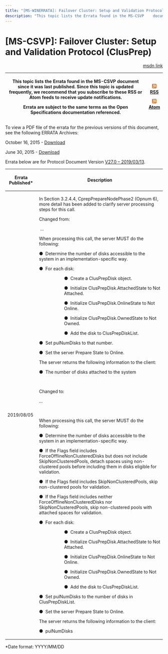 ```yaml
---
title: "[MS-WINERRATA]: Failover Cluster: Setup and Validation Protocol (ClusPrep)"
description: "This topic lists the Errata found in the MS-CSVP    document since it was last published. Since this topic is updated    frequently, we recommend"
---
```


# [MS-CSVP]: Failover Cluster: Setup and Validation Protocol (ClusPrep)

<p align="right"><a href="https://msdn.microsoft.com/en-us/library/3a5aadd1-330f-46f6-af5f-a79fa711c3ae">msdn link</a></p>
<p> </p>

<table>
 <thead>
  <tr>
   <th>
   <p>This topic lists the Errata found in the MS-CSVP
   document since it was last published. Since this topic is updated
   frequently, we recommend that you subscribe to these RSS or Atom feeds to
   receive update notifications.</p>
   <p>Errata are subject to the same terms as the
   Open Specifications documentation referenced.</p>
   </th>
   <th>
   <p><img id="Picture 127" src="ms-winerrata_files/image001.png"><a href="http://blogs.msdn.com/b/protocol_content_errata/rss.aspx">RSS</a> </p>
   <p><img id="Picture 126" src="ms-winerrata_files/image001.png"><a href="http://blogs.msdn.com/b/protocol_content_errata/atom.aspx">Atom</a> </p>
   </th>
  </tr>
 </thead>
</table>

<p>To view a PDF file of the errata for the previous versions
of this document, see the following ERRATA Archives:</p>

<p>October 16, 2015 - <a href="http://go.microsoft.com/fwlink/?LinkID=690377">Download</a></p>

<p>June 30, 2015 - <a href="http://go.microsoft.com/fwlink/?LinkId=617579">Download</a></p>

<p>Errata below are for Protocol Document Version <a href="https://docs.microsoft.com/en-us/openspecs/windows_protocols/ms-csvp/600931f0-739b-4c09-8ddf-05555438c279">V27.0
– 2019/03/13</a>.</p>

<table>
 <thead>
  <tr>
   <th>
   <p>Errata Published*</p>
   </th>
   <th>
   <p>Description</p>
   </th>
  </tr>
 </thead>
 <tr>
  <td>
  <p>2019/08/05</p>
  </td>
  <td>
  <p>In Section 3.2.4.4, CprepPrepareNodePhase2 (Opnum 6),
  more detail has been added to clarify server processing steps for this call. </p>
  <p> </p>
  <p>Changed from:</p>
  <p> ...</p>
  <p> </p>
  <p>When processing this call, the server MUST do the
  following: </p>
  <p>&#9679;  Determine the number of disks accessible to
  the system in an implementation-specific way.</p>
  <p>&#9679;  For each disk:</p>
  <dl>
<dd>
<dl>
<dd>
<p>&#9679;  Create a
  ClusPrepDisk object.</p>
</dd>
<dd>
<p>&#9679;  Initialize
  ClusPrepDisk.AttachedState to Not Attached.</p>
</dd>
<dd>
<p>&#9679;  Initialize
  ClusPrepDisk.OnlineState to Not Online.</p>
</dd>
<dd>
<p>&#9679;  Initialize
  ClusPrepDisk.OwnedState to Not Owned.</p>
</dd>
<dd>
<p>&#9679;  Add the disk to
  ClusPrepDiskList.</p>
</dd></dl></dd></dl>
  
  
  
  
  <p>&#9679;  Set pulNumDisks to that number.</p>
  <p>&#9679;  Set the server Prepare State to Online.</p>
  <p>The server returns the following information to the
  client:</p>
  <p>&#9679;  The number of disks attached to the system</p>
  <p> </p>
  <p>Changed to:</p>
  <p>... </p>
  <p> </p>
  <p>When processing this call, the server MUST do the
  following: </p>
  <p>&#9679;  Determine the number of disks accessible to
  the system in an implementation-specific way.</p>
  <p>&#9679;  If the Flags field includes
  ForceOfflineNonClusteredDisks but does not include SkipNonClusteredPools,
  detach spaces using non-clustered pools before including them in disks
  eligible for validation.</p>
  <p>&#9679;  If the Flags field includes
  SkipNonClusteredPools, skip non-clustered pools for validation.</p>
  <p>&#9679;  If the Flags field includes neither
  ForceOfflineNonClusteredDisks nor SkipNonClusteredPools, skip non-clustered
  pools with attached spaces for validation.</p>
  <p>&#9679;  For each disk:</p>
  <dl>
<dd>
<dl>
<dd>
<p>&#9679;  Create a
  ClusPrepDisk object.</p>
</dd>
<dd>
<p>&#9679;  Initialize
  ClusPrepDisk.AttachedState to Not Attached.</p>
</dd>
<dd>
<p>&#9679;  Initialize
  ClusPrepDisk.OnlineState to Not Online.</p>
</dd>
<dd>
<p>&#9679;  Initialize
  ClusPrepDisk.OwnedState to Not Owned.</p>
</dd>
<dd>
<p>&#9679;  Add the disk to
  ClusPrepDiskList.</p>
</dd></dl></dd></dl>
  
  
  
  
  <p>&#9679;  Set pulNumDisks to the number of disks in
  ClusPrepDiskList.</p>
  <p>&#9679;  Set the server Prepare State to Online.</p>
  <p>The server returns the following information to the
  client:</p>
  <p>&#9679;  pulNumDisks</p>
  <p> </p>
  </td>
 </tr>
</table>

<p>*Date format: YYYY/MM/DD</p>


                